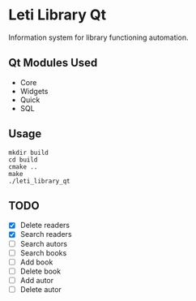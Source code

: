 # Leti Library Qt
Information system for library functioning automation.

Qt Modules Used
-----

* Core
* Widgets
* Quick
* SQL

Usage
-----

```
mkdir build
cd build
cmake ..
make 
./leti_library_qt
```
TODO
-----

- [x] Delete readers
- [x] Search readers
- [ ] Search autors
- [ ] Search books
- [ ] Add book
- [ ] Delete book
- [ ] Add autor
- [ ] Delete autor
